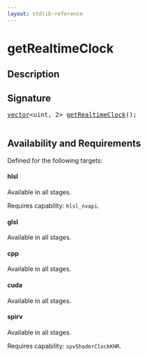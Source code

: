 ```yaml
---
layout: stdlib-reference
---
```


# getRealtimeClock

## Description





## Signature 

<pre>
<a href="../types/vector/index.html" class="code_type">vector</a>&lt;<span class="code_keyword">uint</span>, 2&gt; <a href="getrealtimeclock-3b.html">getRealtimeClock</a>();

</pre>

## Availability and Requirements

Defined for the following targets:

#### hlsl
Available in all stages.

Requires capability: `hlsl_nvapi`.
#### glsl
Available in all stages.

#### cpp
Available in all stages.

#### cuda
Available in all stages.

#### spirv
Available in all stages.

Requires capability: `spvShaderClockKHR`.


